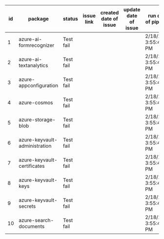 
| id | package | status | issue link | created date of issue | update date of issue | run date of pipeline |
|----|---------|--------|------------|-----------------------|----------------------| ---------------------|
| 1 | azure-ai-formrecognizer | Test fail |  |  |  | 2/18/2025 3:55:40 PM |
| 2 | azure-ai-textanalytics | Test fail |  |  |  | 2/18/2025 3:55:40 PM |
| 3 | azure-appconfiguration | Test fail |  |  |  | 2/18/2025 3:55:40 PM |
| 4 | azure-cosmos | Test fail |  |  |  | 2/18/2025 3:55:40 PM |
| 5 | azure-storage-blob | Test fail |  |  |  | 2/18/2025 3:55:40 PM |
| 6 | azure-keyvault-administration | Test fail |  |  |  | 2/18/2025 3:55:40 PM |
| 7 | azure-keyvault-certificates | Test fail |  |  |  | 2/18/2025 3:55:40 PM |
| 8 | azure-keyvault-keys | Test fail |  |  |  | 2/18/2025 3:55:40 PM |
| 9 | azure-keyvault-secrets | Test fail |  |  |  | 2/18/2025 3:55:40 PM |
| 10 | azure-search-documents | Test fail |  |  |  | 2/18/2025 3:55:40 PM |